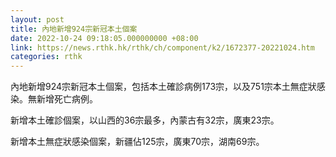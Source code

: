 ```yaml
---
layout: post
title: 內地新增924宗新冠本土個案
date: 2022-10-24 09:18:05.000000000 +08:00
link: https://news.rthk.hk/rthk/ch/component/k2/1672377-20221024.htm
categories: rthk
---
```


內地新增924宗新冠本土個案，包括本土確診病例173宗，以及751宗本土無症狀感染。無新增死亡病例。

新增本土確診個案，以山西的36宗最多，內蒙古有32宗，廣東23宗。

新增本土無症狀感染個案，新疆佔125宗，廣東70宗，湖南69宗。
